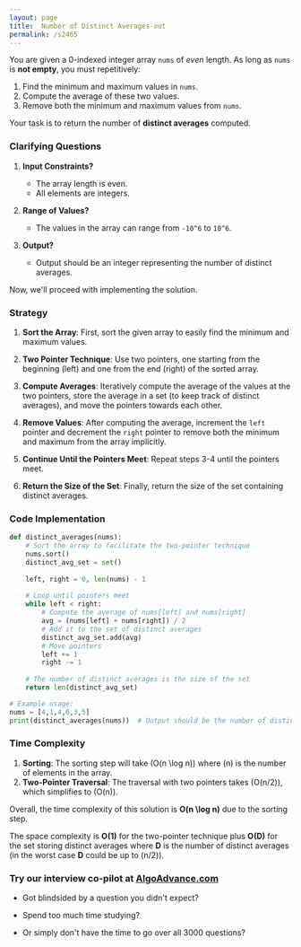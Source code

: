 ```yaml
---
layout: page
title:  Number of Distinct Averages-out
permalink: /s2465
---
```


You are given a 0-indexed integer array `nums` of *even* length. As long as `nums` is **not empty**, you must repetitively:

1. Find the minimum and maximum values in `nums`.
2. Compute the average of these two values.
3. Remove both the minimum and maximum values from `nums`.

Your task is to return the number of **distinct averages** computed.

### Clarifying Questions

1. **Input Constraints?**
   - The array length is even.
   - All elements are integers.

2. **Range of Values?**
   - The values in the array can range from `-10^6` to `10^6`.

3. **Output?**
   - Output should be an integer representing the number of distinct averages.

Now, we'll proceed with implementing the solution.

### Strategy

1. **Sort the Array**: First, sort the given array to easily find the minimum and maximum values.

2. **Two Pointer Technique**: Use two pointers, one starting from the beginning (left) and one from the end (right) of the sorted array.

3. **Compute Averages**: Iteratively compute the average of the values at the two pointers, store the average in a set (to keep track of distinct averages), and move the pointers towards each other.

4. **Remove Values**: After computing the average, increment the `left` pointer and decrement the `right` pointer to remove both the minimum and maximum from the array implicitly.

5. **Continue Until the Pointers Meet**: Repeat steps 3-4 until the pointers meet.

6. **Return the Size of the Set**: Finally, return the size of the set containing distinct averages.

### Code Implementation

```python
def distinct_averages(nums):
    # Sort the array to facilitate the two-pointer technique
    nums.sort()
    distinct_avg_set = set()
    
    left, right = 0, len(nums) - 1
    
    # Loop until pointers meet
    while left < right:
        # Compute the average of nums[left] and nums[right]
        avg = (nums[left] + nums[right]) / 2
        # Add it to the set of distinct averages
        distinct_avg_set.add(avg)
        # Move pointers
        left += 1
        right -= 1
    
    # The number of distinct averages is the size of the set
    return len(distinct_avg_set)

# Example usage:
nums = [4,1,4,0,3,5]
print(distinct_averages(nums))  # Output should be the number of distinct averages
```

### Time Complexity

1. **Sorting**: The sorting step will take \(O(n \log n)\) where \(n\) is the number of elements in the array.
2. **Two-Pointer Traversal**: The traversal with two pointers takes \(O(n/2)\), which simplifies to \(O(n)\).

Overall, the time complexity of this solution is **O(n \log n)** due to the sorting step.

The space complexity is **O(1)** for the two-pointer technique plus **O(D)** for the set storing distinct averages where **D** is the number of distinct averages (in the worst case **D** could be up to \(n/2\)).


### Try our interview co-pilot at [AlgoAdvance.com](https://algoAdvance.com)

- Got blindsided by a question you didn't expect?

- Spend too much time studying?

- Or simply don't have the time to go over all 3000 questions?

